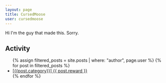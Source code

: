 ```yaml
---
layout: page
title: CursedMoose
user: cursedmoose
---
```


Hi I'm the guy that made this. Sorry.

<h2>Activity</h2>
<ul>
  {% assign filtered_posts = site.posts | where: "author", page.user %}
  {% for post in filtered_posts %}
    <li><a href="{{ post.url }}">[{{post.category}}] {{ post.reward }}</a></li>
  {% endfor %}
</ul>